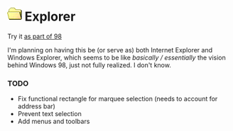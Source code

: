 
# ![](../../images/icons/folder-open-32x32.png) Explorer

Try it [as part of 98](http://98.js.org/) <!--or [standalone](http://98.js.org/programs/explorer/)-->

I'm planning on having this be (or serve as) both Internet Explorer and Windows Explorer,
which seems to be like *basically / essentially* the vision behind Windows 98, just not fully realized.
I don't know.

### TODO

- Fix functional rectangle for marquee selection (needs to account for address bar)
- Prevent text selection
- Add menus and toolbars
